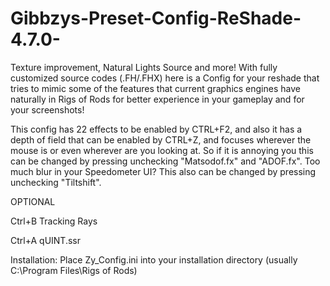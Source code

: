 # Gibbzys-Preset-Config-ReShade-4.7.0-
Texture improvement, Natural Lights Source and more!
With fully customized source codes (.FH/.FHX) here is a Config for your reshade that tries to mimic some of the features that current graphics engines have naturally in Rigs of Rods for better experience in your gameplay and for your screenshots!

This config has 22 effects to be enabled by CTRL+F2, and also it has a depth of field that can be enabled by CTRL+Z, and focuses wherever the mouse is or even wherever are you looking at. So if it is annoying you this can be changed by pressing unchecking "Matsodof.fx" and "ADOF.fx". Too much blur in your Speedometer UI? This also can be changed by pressing unchecking "Tiltshift".

OPTIONAL

Ctrl+B Tracking Rays


Ctrl+A qUINT.ssr

Installation:
Place Zy_Config.ini into your installation directory (usually C:\Program Files\Rigs of Rods)
